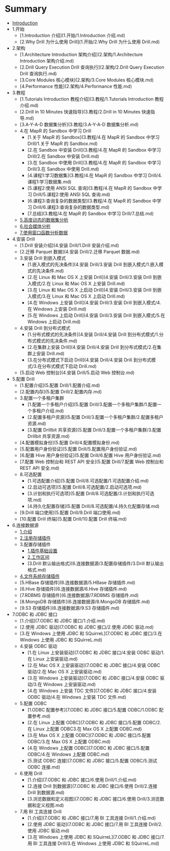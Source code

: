 # Summary

* [Introduction](README.md)
* 1.开始
   * [1.Introduction 介绍](1.开始/1.Introduction 介绍.md)
   * [2.Why Drill 为什么使用 Drill](1.开始/2.Why Drill 为什么使用 Drill.md)
* 2.架构
   * [1.Architecture Introduction 架构介绍](2.架构/1.Architecture Introduction 架构介绍.md)
   * [2.Drill Query Execution Drill 查询执行](2.架构/2.Drill Query Execution Drill 查询执行.md)
   * [3.Core Modules 核心模块](2.架构/3.Core Modules 核心模块.md)
   * [4.Performance 性能](2.架构/4.Performance 性能.md)
* 3.教程
   * [1.Tutorials Introduction 教程介绍](3.教程/1.Tutorials Introduction 教程介绍.md)
   * [2.Drill in 10 Minutes 快速指导](3.教程/2.Drill in 10 Minutes 快速指导.md)
   * [3.A-Y-A-D 数据集分析](3.教程/3.A-Y-A-D 数据集分析.md)
   * 4.在 MapR 的 Sandbox 中学习 Drill
       * [1.关于 MapR 的 Sandbox](3.教程/4.在 MapR 的 Sandbox 中学习 Drill/1.关于 MapR 的 Sandbox.md)
       * [2.在 Sandbox 中安装 Drill](3.教程/4.在 MapR 的 Sandbox 中学习 Drill/2.在 Sandbox 中安装 Drill.md)
       * [3.在 Sandbox 中使用 Drill](3.教程/4.在 MapR 的 Sandbox 中学习 Drill/3.在 Sandbox 中使用 Drill.md)
       * [4.课程1:学习数据集](3.教程/4.在 MapR 的 Sandbox 中学习 Drill/4.课程1:学习数据集.md)
       * [5.课程2:使用 ANSI SQL 查询](3.教程/4.在 MapR 的 Sandbox 中学习 Drill/5.课程2:使用 ANSI SQL 查询.md)
       * [6.课程3:查询复杂的数据类型](3.教程/4.在 MapR 的 Sandbox 中学习 Drill/6.课程3:查询复杂的数据类型.md)
       * [7.总结](3.教程/4.在 MapR 的 Sandbox 中学习 Drill/7.总结.md)
   * [5.高度动态的数据集分析](3.教程/5.高度动态的数据集分析.md)
   * [6.社会媒体分析](3.教程/6.社会媒体分析.md)
   * [7.使用窗口函数分析数据](3.教程/7.使用窗口函数分析数据.md)
* 4.安装 Drill
   * [1.Drill 安装介绍](4.安装 Drill/1.Drill 安装介绍.md)
   * [2.迁移 Parquet 数据](4.安装 Drill/2.迁移 Parquet 数据.md)
   * 3.安装 Drill 到嵌入模式
     * [1.嵌入模式的先决条件](4.安装 Drill/3.安装 Drill 到嵌入模式/1.嵌入模式的先决条件.md)
     * [2.在 Linux 和 Mac OS X 上安装 Drill](4.安装 Drill/3.安装 Drill 到嵌入模式/2.在 Linux 和 Mac OS X 上安装 Drill.md)
     * [3.在 Linux 和 Mac OS X 上启动 Drill](4.安装 Drill/3.安装 Drill 到嵌入模式/3.在 Linux 和 Mac OS X 上启动 Drill.md)
     * [4.在 Windows 上安装 Drill](4.安装 Drill/3.安装 Drill 到嵌入模式/4.在 Windows 上安装 Drill.md)
     * [5.在 Windows 上启动 Drill](4.安装 Drill/3.安装 Drill 到嵌入模式/5.在 Windows 上启动 Drill.md)
   * 4.安装 Drill 到分布式模式
     * [1.分布式模式的先决条件](4.安装 Drill/4.安装 Drill 到分布式模式/1.分布式模式的先决条件.md)
     * [2.在集群上安装 Drill](4.安装 Drill/4.安装 Drill 到分布式模式/2.在集群上安装 Drill.md)
     * [3.在分布式模式下启动 Drill](4.安装 Drill/4.安装 Drill 到分布式模式/3.在分布式模式下启动 Drill.md)
   * [5.启动 Web 控制台](4.安装 Drill/5.启动 Web 控制台.md)
* 5.配置 Drill
  * [1.配置介绍](5.配置 Drill/1.配置介绍.md)
  * [2.配置内存](5.配置 Drill/2.配置内存.md)
  * 3.配置一个多租户集群
    * [1.配置一个多租户介绍](5.配置 Drill/3.配置一个多租户集群/1.配置一个多租户介绍.md)
    * [2.配置多租户资源](5.配置 Drill/3.配置一个多租户集群/2.配置多租户资源.md)
    * [3.配置 Drillbit 共享资源](5.配置 Drill/3.配置一个多租户集群/3.配置 Drillbit 共享资源.md)
  * [4.配置模拟身份](5.配置 Drill/4.配置模拟身份.md)
  * [5.配置用户身份验证](5.配置 Drill/5.配置用户身份验证.md)
  * [6.配置 Hive 用户身份验证](5.配置 Drill/6.配置 Hive 用户身份验证.md)
  * [7.配置 Web 控制台和 REST API 安全](5.配置 Drill/7.配置 Web 控制台和 REST API 安全.md)
  * 8.可选配置
    * [1.可选配置介绍](5.配置 Drill/8.可选配置/1.可选配置介绍.md)
    * [2.启动可选项](5.配置 Drill/8.可选配置/2.启动可选项.md)
    * [3.计划和执行可选项](5.配置 Drill/8.可选配置/3.计划和执行可选项.md)
    * [4.持久化配置存储](5.配置 Drill/8.可选配置/4.持久化配置存储.md)
  * [9.Drill 端口使用](5.配置 Drill/9.Drill 端口使用.md)
  * [10.配置 Drill 终端](5.配置 Drill/10.配置 Drill 终端.md)
* 6.连接数据源
  * [1.介绍](6.连接数据源/1.介绍.md)
  * [2.注册存储插件](6.连接数据源/2.注册存储插件.md)
  * 3.配置存储插件
    * [1.插件基础设置](6.连接数据源/3.配置存储插件/1.插件基础设置.md)
    * [2.工作区间](6.连接数据源/3.配置存储插件/2.工作区间.md)
    * [3.Drill 默认输出格式](6.连接数据源/3.配置存储插件/3.Drill 默认输出格式.md)
  * [4.文件系统存储插件](6.连接数据源/4.文件系统存储插件.md)
  * [5.HBase 存储插件](6.连接数据源/5.HBase 存储插件.md)
  * [6.Hive 存储插件](6.连接数据源/6.Hive 存储插件.md)
  * [7.RDBMS 存储插件](6.连接数据源/7.RDBMS 存储插件.md)
  * [8.MongoDB 存储插件](6.连接数据源/8.MongoDB 存储插件.md)
  * [9.S3 存储插件](6.连接数据源/9.S3 存储插件.md)
* 7.ODBC 和 JDBC 接口
  * [1.介绍](7.ODBC 和 JDBC 接口/1.介绍.md)
  * [2.使用 JDBC 驱动](7.ODBC 和 JDBC 接口/2.使用 JDBC 驱动.md)
  * [3.在 Windows 上使用 JDBC 和 SQuirreL](7.ODBC 和 JDBC 接口/3.在 Windows 上使用 JDBC 和 SQuirreL.md)
  * 4.安装 ODBC 驱动
    * [1.在 Linux 上安装驱动](7.ODBC 和 JDBC 接口/4.安装 ODBC 驱动/1.在 Linux 上安装驱动.md)
    * [2.在 Mac OS X 上安装驱动](7.ODBC 和 JDBC 接口/4.安装 ODBC 驱动/2.在 Mac OS X 上安装驱动.md)
    * [3.在 Windows 上安装驱动](7.ODBC 和 JDBC 接口/4.安装 ODBC 驱动/3.在 Windows 上安装驱动.md)
    * [4.在 Windows 上安装 TDC 文件](7.ODBC 和 JDBC 接口/4.安装 ODBC 驱动/4.在 Windows 上安装 TDC 文件.md)
  * 5.配置 ODBC
    * [1.ODBC 配置参考](7.ODBC 和 JDBC 接口/5.配置 ODBC/1.ODBC 配置参考.md)
    * [2.在 Linux 上配置 ODBC](7.ODBC 和 JDBC 接口/5.配置 ODBC/2.在 Linux 上配置 ODBC3.在 Max OS X 上配置 ODBC.md)
    * [3.在 Max OS X 上配置 ODBC](7.ODBC 和 JDBC 接口/5.配置 ODBC/3.在 Max OS X 上配置 ODBC.md)
    * [4.在 Windows 上配置 ODBC](7.ODBC 和 JDBC 接口/5.配置 ODBC/4.在 Windows 上配置 ODBC.md)
    * [5.测试 ODBC 连接](7.ODBC 和 JDBC 接口/5.配置 ODBC/5.测试 ODBC 连接.md)
  * 6.使用 Drill
    * [1.介绍](7.ODBC 和 JDBC 接口/6.使用 Drill/1.介绍.md)
    * [2.连接 Drill 到数据源](7.ODBC 和 JDBC 接口/6.使用 Drill/2.连接 Drill 到数据源.md)
    * [3.浏览数据和定义视图](7.ODBC 和 JDBC 接口/6.使用 Drill/3.浏览数据和定义视图.md)
  * 7.用 BI 工具连接 Drill
    * [1.介绍](7.ODBC 和 JDBC 接口/7.用 BI 工具连接 Drill/1.介绍.md)
    * [2.使用 JDBC 驱动](7.ODBC 和 JDBC 接口/7.用 BI 工具连接 Drill/2.使用 JDBC 驱动.md)
    * [3.在 Windows 上使用 JDBC 和 SQuirreL](7.ODBC 和 JDBC 接口/7.用 BI 工具连接 Drill/3.在 Windows 上使用 JDBC 和 SQuirreL.md)
